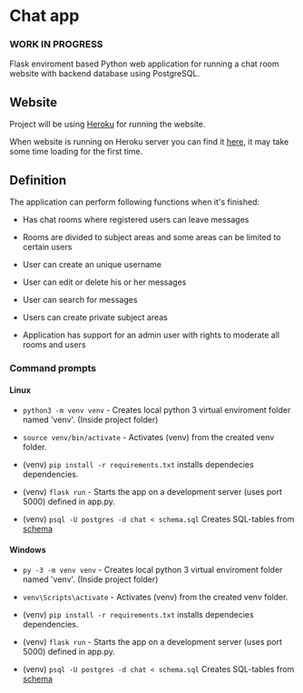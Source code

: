 # Chat app

### WORK IN PROGRESS

Flask enviroment based Python web application for running a chat room website with backend database using PostgreSQL.

## Website

Project will be using [Heroku](https://dashboard.heroku.com/home) for running the website.

When website is running on Heroku server you can find it [here](https://chat404-web.herokuapp.com/), it may take some time loading for the first time.

## Definition

The application can perform following functions when it's finished: 

* Has chat rooms where registered users can leave messages

* Rooms are divided to subject areas and some areas can be limited to certain users

* User can create an unique username

* User can edit or delete his or her messages

* User can search for messages

* Users can create private subject areas

* Application has support for an admin user with rights to moderate all rooms and users

### Command prompts
#### Linux

* `python3 -m venv venv` - Creates local python 3 virtual enviroment folder named 'venv'. (Inside project folder)

* `source venv/bin/activate` - Activates (venv) from the created venv folder.

* (venv) `pip install -r requirements.txt` installs dependecies dependencies.

* (venv) `flask run` - Starts the app on a development server (uses port 5000) defined in app.py.

* (venv) `psql -U postgres -d chat < schema.sql` Creates SQL-tables from [schema](https://github.com/Viltska/python-chat-app/blob/master/schema.sql)

#### Windows

* `py -3 -m venv venv` - Creates local python 3 virtual enviroment folder named 'venv'. (Inside project folder)

* `venv\Scripts\activate` - Activates (venv) from the created venv folder.

*  (venv) `pip install -r requirements.txt` installs dependecies dependencies.

* (venv) `flask run` - Starts the app on a development server (uses port 5000) defined in app.py.

* (venv) `psql -U postgres -d chat < schema.sql` Creates SQL-tables from [schema](https://github.com/Viltska/python-chat-app/blob/master/schema.sql)
